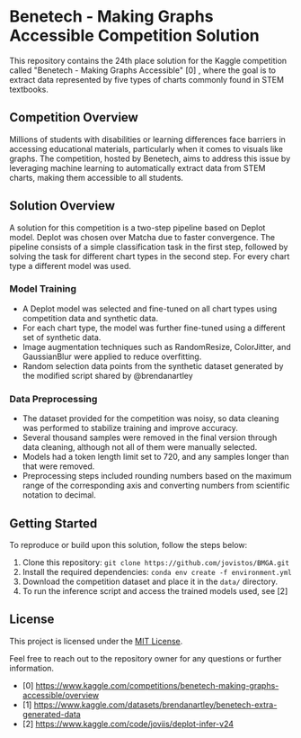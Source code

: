 
# Benetech - Making Graphs Accessible Competition Solution

This repository contains the 24th place solution for the Kaggle competition called "Benetech - Making Graphs Accessible" [0] , where the goal is to extract data represented by five types of charts commonly found in STEM textbooks.

## Competition Overview

Millions of students with disabilities or learning differences face barriers in accessing educational materials, particularly when it comes to visuals like graphs. The competition, hosted by Benetech, aims to address this issue by leveraging machine learning to automatically extract data from STEM charts, making them accessible to all students.

## Solution Overview

A solution for this competition is a two-step pipeline based on Deplot model. Deplot was chosen over Matcha due to faster convergence. The pipeline consists of a simple classification task in the first step, followed by solving the task for different chart types in the second step. For every chart type a different model was used.

### Model Training

- A Deplot model was selected and fine-tuned on all chart types using competition data and synthetic data.
- For each chart type, the model was further fine-tuned using a different set of synthetic data.
- Image augmentation techniques such as RandomResize, ColorJitter, and GaussianBlur were applied to reduce overfitting.
- Random selection data points from the synthetic dataset generated by the modified script shared by @brendanartley 

### Data Preprocessing

- The dataset provided for the competition was noisy, so data cleaning was performed to stabilize training and improve accuracy.
- Several thousand samples were removed in the final version through data cleaning, although not all of them were manually selected.
- Models had a token length limit set to 720, and any samples longer than that were removed.
- Preprocessing steps included rounding numbers based on the maximum range of the corresponding axis and converting numbers from scientific notation to decimal.


## Getting Started

To reproduce or build upon this solution, follow the steps below:

1. Clone this repository: `git clone https://github.com/jovistos/BMGA.git`
2. Install the required dependencies: `conda env create -f environment.yml`
3. Download the competition dataset and place it in the `data/` directory.
4. To run the inference script and access the trained models used, see [2]


## License

This project is licensed under the [MIT License](LICENSE).

Feel free to reach out to the repository owner for any questions or further information.

- [0] https://www.kaggle.com/competitions/benetech-making-graphs-accessible/overview 
- [1] https://www.kaggle.com/datasets/brendanartley/benetech-extra-generated-data 
- [2] https://www.kaggle.com/code/joviis/deplot-infer-v24
